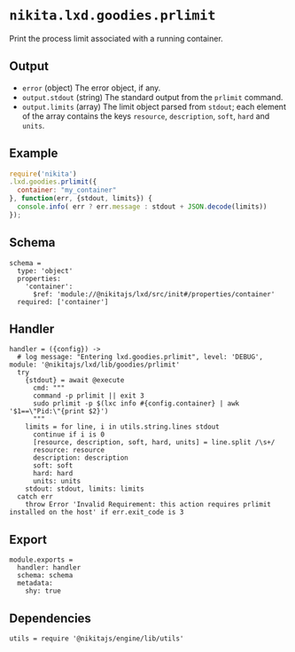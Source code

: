 
# `nikita.lxd.goodies.prlimit`

Print the process limit associated with a running container.

## Output

* `error` (object)
  The error object, if any.
* `output.stdout` (string)
  The standard output from the `prlimit` command.
* `output.limits` (array)
  The limit object parsed from `stdout`; each element of the array contains the
  keys `resource`, `description`, `soft`, `hard` and `units`.

## Example

```js
require('nikita')
.lxd.goodies.prlimit({
  container: "my_container"
}, function(err, {stdout, limits}) {
  console.info( err ? err.message : stdout + JSON.decode(limits))
});
```

## Schema

    schema =
      type: 'object'
      properties:
        'container':
          $ref: 'module://@nikitajs/lxd/src/init#/properties/container'
      required: ['container']

## Handler

    handler = ({config}) ->
      # log message: "Entering lxd.goodies.prlimit", level: 'DEBUG', module: '@nikitajs/lxd/lib/goodies/prlimit'
      try
        {stdout} = await @execute
          cmd: """
          command -p prlimit || exit 3
          sudo prlimit -p $(lxc info #{config.container} | awk '$1==\"Pid:\"{print $2}')
          """
        limits = for line, i in utils.string.lines stdout
          continue if i is 0
          [resource, description, soft, hard, units] = line.split /\s+/
          resource: resource
          description: description
          soft: soft
          hard: hard
          units: units
        stdout: stdout, limits: limits
      catch err
        throw Error 'Invalid Requirement: this action requires prlimit installed on the host' if err.exit_code is 3

## Export

    module.exports =
      handler: handler
      schema: schema
      metadata:
        shy: true

## Dependencies

    utils = require '@nikitajs/engine/lib/utils'
